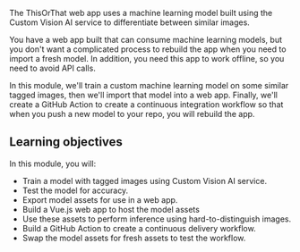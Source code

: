 The ThisOrThat web app uses a machine learning model built using the Custom Vision AI service to differentiate between similar images.

You have a web app built that can consume machine learning models, but you don't want a complicated process to rebuild the app when you need to import a fresh model. In addition, you need this app to work offline, so you need to avoid API calls. 

In this module, we'll train a custom machine learning model on some similar tagged images, then we'll import that model into a web app. Finally, we'll create a GitHub Action to create a continuous integration workflow so that when you push a new model to your repo, you will rebuild the app.

## Learning objectives

In this module, you will:

- Train a model with tagged images using Custom Vision AI service.
- Test the model for accuracy.
- Export model assets for use in a web app.
- Build a Vue.js web app to host the model assets
- Use these assets to perform inference using hard-to-distinguish images.
- Build a GitHub Action to create a continuous delivery workflow.
- Swap the model assets for fresh assets to test the workflow.